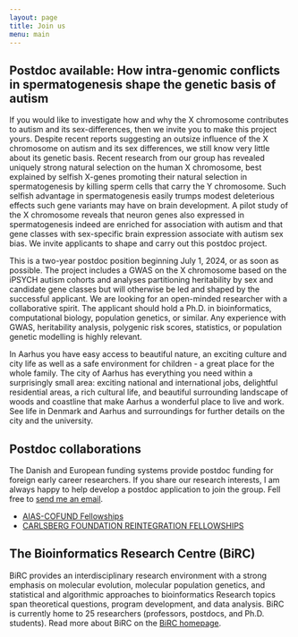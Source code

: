 ```yaml
---
layout: page
title: Join us
menu: main
---
```

<!-- 
## Open positions

I am looking for a talented graduate student to do a PhD in my research group on the population genomics of intra-genomic conflict in primates. Specifically, how sex-chromosome meiotic drive generates reproductive barriers through infertility of male hybrids. The application deadline is May 1. and the student would begin Aug. 1. The student would join several others at BiRC working with similar questions, and the salary is quite generous. [Send me an email](mailto:kaspermunch@birc.au.dk) to hear mor if you are interested.
-->

## Postdoc available: How intra-genomic conflicts in spermatogenesis shape the genetic basis of autism

If you would like to investigate how and why the X chromosome contributes to autism and its sex-differences, then we invite you to make this project yours. Despite recent reports suggesting an outsize influence of the X chromosome on autism and its sex differences, we still know very little about its genetic basis. Recent research from our group has revealed uniquely strong natural selection on the human X chromosome, best explained by selfish X-genes promoting their natural selection in spermatogenesis by killing sperm cells that carry the Y chromosome. Such selfish advantage in spermatogenesis easily trumps modest deleterious effects such gene variants may have on brain development. A pilot study of the X chromosome reveals that neuron genes also expressed in spermatogenesis indeed are enriched for association with autism and that gene classes with sex-specific brain expression associate with autism sex bias. We invite applicants to shape and carry out this postdoc project.

This is a two-year postdoc position beginning July 1, 2024, or as soon as possible. The project includes a GWAS on the X chromosome based on the iPSYCH autism cohorts and analyses partitioning heritability by sex and candidate gene classes but will otherwise be led and shaped by the successful applicant. We are looking for an open-minded researcher with a collaborative spirit. The applicant should hold a Ph.D. in bioinformatics, computational biology, population genetics, or similar. Any experience with GWAS, heritability analysis, polygenic risk scores, statistics, or population genetic modelling is highly relevant.

In Aarhus you have easy access to beautiful nature, an exciting culture and city life as well as a safe environment for children - a great place for the whole family. The city of Aarhus has everything you need within a surprisingly small area: exciting national and international jobs, delightful residential areas, a rich cultural life, and beautiful surrounding landscape of woods and coastline that make Aarhus a wonderful place to live and work. See life in Denmark and Aarhus and surroundings for further details on the city and the university.

## Postdoc collaborations

The Danish and European funding systems provide postdoc funding for foreign early career researchers. If you share our research interests, I am always happy to help develop a postdoc application to join the group. Fell free to [send me an email](mailto:kaspermunch@birc.au.dk).


- [AIAS-COFUND Fellowships](https://aias.au.dk/opportunities-at-aias/aiasfellowships/aias-cofund-fellowships)
- [CARLSBERG FOUNDATION REINTEGRATION FELLOWSHIPS](https://www.carlsbergfondet.dk/en/Applicant/Apply/Call-and-Guidelines/Reintegration-Fellowships)


## The Bioinformatics Research Centre (BiRC)

BiRC provides an interdisciplinary research environment with a strong emphasis on molecular evolution, molecular population genetics, and statistical and algorithmic approaches to bioinformatics Research topics span theoretical questions, program development, and data analysis. BiRC is currently home to 25 researchers (professors, postdocs, and Ph.D. students). Read more about BiRC on the [BiRC homepage](https://birc.au.dk).


